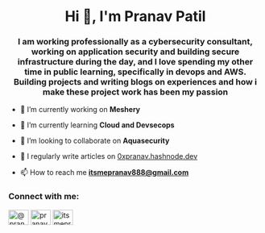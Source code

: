 <h1 align="center">Hi 👋, I'm Pranav Patil</h1>
<h3 align="center">I am working professionally as a cybersecurity consultant, working on application security and building secure infrastructure during the day, and I love spending my other time in public learning, specifically in devops and AWS. Building projects and writing blogs on experiences and how i make these project work has been my passion</h3>

- 🔭 I’m currently working on **Meshery**

- 🌱 I’m currently learning **Cloud and Devsecops**

- 👯 I’m looking to collaborate on **Aquasecurity**

- 📝 I regularly write articles on [0xpranav.hashnode.dev](0xpranav.hashnode.dev)

- 📫 How to reach me **itsmepranav888@gmail.com**

<h3 align="left">Connect with me:</h3>
<p align="left">
<a href="https://twitter.com/@pranavv_1" target="blank"><img align="center" src="https://raw.githubusercontent.com/rahuldkjain/github-profile-readme-generator/master/src/images/icons/Social/twitter.svg" alt="@pranavv_1" height="30" width="40" /></a>
<a href="https://linkedin.com/in/pranav-patil-4b70071b9/" target="blank"><img align="center" src="https://raw.githubusercontent.com/rahuldkjain/github-profile-readme-generator/master/src/images/icons/Social/linked-in-alt.svg" alt="pranav-patil-4b70071b9/" height="30" width="40" /></a>
<a href="https://www.leetcode.com/itsmepranav888/" target="blank"><img align="center" src="https://raw.githubusercontent.com/rahuldkjain/github-profile-readme-generator/master/src/images/icons/Social/leet-code.svg" alt="itsmepranav888/" height="30" width="40" /></a>
</p>
